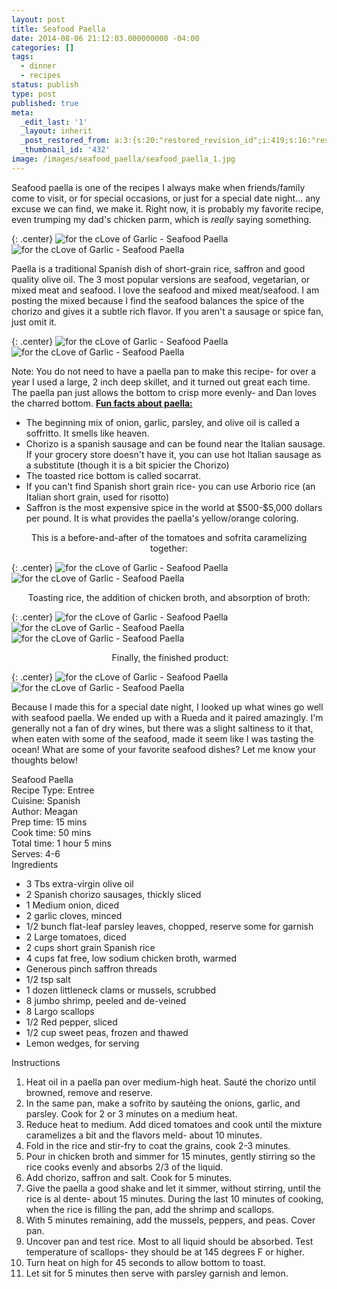 ```yaml
---
layout: post
title: Seafood Paella
date: 2014-08-06 21:12:03.000000000 -04:00
categories: []
tags:
  - dinner
  - recipes
status: publish
type: post
published: true
meta:
  _edit_last: '1'
  _layout: inherit
  _post_restored_from: a:3:{s:20:"restored_revision_id";i:419;s:16:"restored_by_user";i:1;s:13:"restored_time";i:1408921200;}
  _thumbnail_id: '432'
image: /images/seafood_paella/seafood_paella_1.jpg
---
```


Seafood paella is one of the recipes I always make when friends/family come to visit, or for special occasions, or just for a special date night... any excuse we can find, we make it. Right now, it is probably my favorite recipe, even trumping my dad's chicken parm, which is <em>really</em> saying something.

{: .center}
![for the cLove of Garlic - Seafood Paella](/images/seafood_paella/seafood_paella_2.jpg) ![for the cLove of Garlic - Seafood Paella](/images/seafood_paella/seafood_paella_3.jpg)

Paella is a traditional Spanish dish of short-grain rice, saffron and good quality olive oil. The 3 most popular versions are seafood, vegetarian, or mixed meat and seafood. I love the seafood and mixed meat/seafood. I am posting the mixed because I find the seafood balances the spice of the chorizo and gives it a subtle rich flavor. If you aren't a sausage or spice fan, just omit it.

{: .center}
![for the cLove of Garlic - Seafood Paella](/images/seafood_paella/seafood_paella_4.jpg) ![for the cLove of Garlic - Seafood Paella](/images/seafood_paella/seafood_paella_5.jpg)

Note: You do not need to have a paella pan to make this recipe- for over a year I used a large, 2 inch deep skillet, and it turned out great each time. The paella pan just allows the bottom to crisp more evenly- and Dan loves the charred bottom.
<span style="text-decoration: underline;"><strong>Fun facts about paella:</strong></span>
<ul>
<li>The beginning mix of onion, garlic, parsley, and olive oil is called a soffritto. It smells like heaven.</li>
<li>Chorizo is a spanish sausage and can be found near the Italian sausage. If your grocery store doesn't have it, you can use hot Italian sausage as a substitute (though it is a bit spicier the Chorizo)</li>
<li>The toasted rice bottom is called socarrat.</li>
<li>If you can't find Spanish short grain rice- you can use Arborio rice (an Italian short grain, used for risotto)</li>
<li>Saffron is the most expensive spice in the world at $500-$5,000 dollars per pound. It is what provides the paella's yellow/orange coloring.</li>
</ul>
<p style="text-align: center;"><span style="text-align: center;">This is a before-and-after of the tomatoes and sofrita caramelizing together:</span></p>

{: .center}
![for the cLove of Garlic - Seafood Paella](/images/seafood_paella/seafood_paella_6.jpg) ![for the cLove of Garlic - Seafood Paella](/images/seafood_paella/seafood_paella_7.jpg)

<p style="text-align: center; margin-left: auto; margin-right: auto;">Toasting rice, the addition of chicken broth, and absorption of broth:</p>

{: .center}
![for the cLove of Garlic - Seafood Paella](/images/seafood_paella/seafood_paella_8.jpg) ![for the cLove of Garlic - Seafood Paella](/images/seafood_paella/seafood_paella_9.jpg) ![for the cLove of Garlic - Seafood Paella](/images/seafood_paella/seafood_paella_10.jpg)

<p style="text-align: center;"> Finally, the finished product:</p>

{: .center}
![for the cLove of Garlic - Seafood Paella](/images/seafood_paella/seafood_paella_11.jpg) ![for the cLove of Garlic - Seafood Paella](/images/seafood_paella/seafood_paella_12.jpg)

Because I made this for a special date night, I looked up what wines go well with seafood paella. We ended up with a Rueda and it paired amazingly. I'm generally not a fan of dry wines, but there was a slight saltiness to it that, when eaten with some of the seafood, made it seem like I was tasting the ocean!
What are some of your favorite seafood dishes? Let me know your thoughts below!
<div class="easyrecipe" data-rating="0">
<div class="item ERName">Seafood Paella</div>
<div class="ERClear"></div>
<div class="ERHead"><span class="xlate">Recipe Type</span>: <span class="type">Entree</span></div>
<div class="ERHead">Cuisine: <span class="cuisine">Spanish</span></div>
<div class="ERHead">Author: <span class="cook">Meagan</span></div>
<div class="ERHead">Prep time: <time itemprop="prepTime" datetime="PT15M">15 mins</time></div>
<div class="ERHead">Cook time: <time itemprop="cookTime" datetime="PT50M">50 mins</time></div>
<div class="ERHead">Total time: <time itemprop="totalTime" datetime="PT1H5M">1 hour 5 mins</time></div>
<div class="ERHead">Serves: <span class="yield">4-6</span></div>
<div class="ERIngredients">
<div class="ERIngredientsHeader">Ingredients</div>
<ul class="ingredients">
<li class="ingredient">3 Tbs extra-virgin olive oil</li>
<li class="ingredient">2 Spanish chorizo sausages, thickly sliced</li>
<li class="ingredient">1 Medium onion, diced</li>
<li class="ingredient">2 garlic cloves, minced</li>
<li class="ingredient">1/2 bunch flat-leaf parsley leaves, chopped, reserve some for garnish</li>
<li class="ingredient">2 Large tomatoes, diced</li>
<li class="ingredient">2 cups short grain Spanish rice</li>
<li class="ingredient">4 cups fat free, low sodium chicken broth, warmed</li>
<li class="ingredient">Generous pinch saffron threads</li>
<li class="ingredient">1/2 tsp salt</li>
<li class="ingredient">1 dozen littleneck clams or mussels, scrubbed</li>
<li class="ingredient">8 jumbo shrimp, peeled and de-veined</li>
<li class="ingredient">8 Largo scallops</li>
<li class="ingredient">1/2 Red pepper, sliced</li>
<li class="ingredient">1/2 cup sweet peas, frozen and thawed</li>
<li class="ingredient">Lemon wedges, for serving</li>
</ul>
</div>
<div class="ERInstructions">
<div class="ERInstructionsHeader">Instructions</div>
<div class="instructions">
<ol>
<li class="instruction">Heat oil in a paella pan over medium-high heat. Sauté the chorizo until browned, remove and reserve.</li>
<li class="instruction">In the same pan, make a sofrito by sautéing the onions, garlic, and parsley. Cook for 2 or 3 minutes on a medium heat.</li>
<li class="instruction">Reduce heat to medium. Add diced tomatoes and cook until the mixture caramelizes a bit and the flavors meld- about 10 minutes.</li>
<li class="instruction">Fold in the rice and stir-fry to coat the grains, cook 2-3 minutes.</li>
<li class="instruction">Pour in chicken broth and simmer for 15 minutes, gently stirring so the rice cooks evenly and absorbs 2/3 of the liquid.</li>
<li class="instruction">Add chorizo, saffron and salt. Cook for 5 minutes.</li>
<li class="instruction">Give the paella a good shake and let it simmer, without stirring, until the rice is al dente- about 15 minutes. During the last 10 minutes of cooking, when the rice is filling the pan, add the shrimp and scallops.</li>
<li class="instruction">With 5 minutes remaining, add the mussels, peppers, and peas. Cover pan.</li>
<li class="instruction">Uncover pan and test rice. Most to all liquid should be absorbed. Test temperature of scallops- they should be at 145 degrees F or higher.</li>
<li class="instruction">Turn heat on high for 45 seconds to allow bottom to toast.</li>
<li class="instruction">Let sit for 5 minutes then serve with parsley garnish and lemon.</li>
</ol>
</div>
</div>
<div class="ERNutrition"></div>
<div class="endeasyrecipe" style="display: none;">3.2.1311</div>
</div>
<p>&nbsp;</p>
<p>&nbsp;</p>
